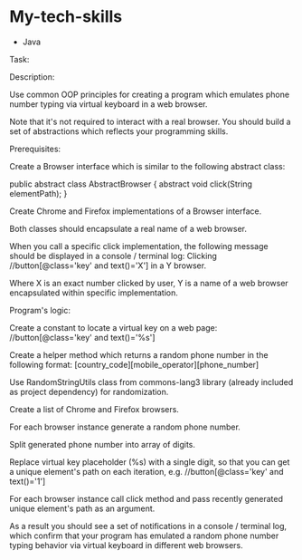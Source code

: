 # My-tech-skills

- Java

Task:

Description:

Use common OOP principles for creating a program which emulates phone number typing via virtual keyboard in a web browser.

Note that it's not required to interact with a real browser. You should build a set of abstractions which reflects your programming skills.

Prerequisites:

Create a Browser interface which is similar to the following abstract class:

public abstract class AbstractBrowser {
    abstract void click(String elementPath);
}

Create Chrome and Firefox implementations of a Browser interface.

Both classes should encapsulate a real name of a web browser.

When you call a specific click implementation, the following message should be displayed in a console / terminal log:
Clicking //button[@class='key' and text()='X'] in a Y browser.

Where X is an exact number clicked by user, Y is a name of a web browser encapsulated within specific implementation.

Program's logic:

Create a constant to locate a virtual key on a web page: //button[@class='key' and text()='%s']

Create a helper method which returns a random phone number in the following format: [country_code][mobile_operator][phone_number]

Use RandomStringUtils class from commons-lang3 library (already included as project dependency) for randomization.

Create a list of Chrome and Firefox browsers.

For each browser instance generate a random phone number.

Split generated phone number into array of digits.

Replace virtual key placeholder (%s) with a single digit, so that you can get a unique element's path on each iteration, e.g. //button[@class='key' and text()='1']

For each browser instance call click method and pass recently generated unique element's path as an argument.

As a result you should see a set of notifications in a console / terminal log, which confirm that your program has emulated a random phone number typing behavior via virtual keyboard in different web browsers.
